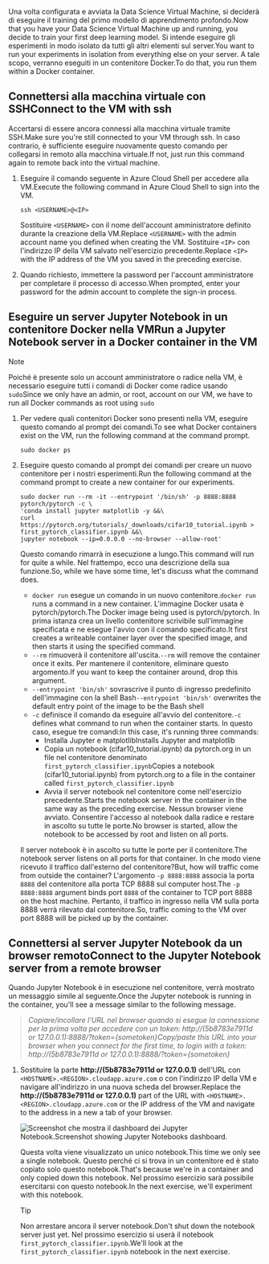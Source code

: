 <span data-ttu-id="0cbb6-101">Una volta configurata e avviata la Data Science Virtual Machine, si deciderà di eseguire il training del primo modello di apprendimento profondo.</span><span class="sxs-lookup"><span data-stu-id="0cbb6-101">Now that you have your Data Science Virtual Machine up and running, you decide to train your first deep learning model.</span></span> <span data-ttu-id="0cbb6-102">Si intende eseguire gli esperimenti in modo isolato da tutti gli altri elementi sul server.</span><span class="sxs-lookup"><span data-stu-id="0cbb6-102">You want to run your experiments in isolation from everything else on your server.</span></span> <span data-ttu-id="0cbb6-103">A tale scopo, verranno eseguiti in un contenitore Docker.</span><span class="sxs-lookup"><span data-stu-id="0cbb6-103">To do that, you run them within a Docker container.</span></span>

## <a name="connect-to-the-vm-with-ssh"></a><span data-ttu-id="0cbb6-104">Connettersi alla macchina virtuale con SSH</span><span class="sxs-lookup"><span data-stu-id="0cbb6-104">Connect to the VM with ssh</span></span>

<span data-ttu-id="0cbb6-105">Accertarsi di essere ancora connessi alla macchina virtuale tramite SSH.</span><span class="sxs-lookup"><span data-stu-id="0cbb6-105">Make sure you're still connected to your VM through ssh.</span></span> <span data-ttu-id="0cbb6-106">In caso contrario, è sufficiente eseguire nuovamente questo comando per collegarsi in remoto alla macchina virtuale.</span><span class="sxs-lookup"><span data-stu-id="0cbb6-106">If not, just run this command again to remote back into the virtual machine.</span></span>

1. <span data-ttu-id="0cbb6-107">Eseguire il comando seguente in Azure Cloud Shell per accedere alla VM.</span><span class="sxs-lookup"><span data-stu-id="0cbb6-107">Execute the following command in Azure Cloud Shell to sign into the VM.</span></span>

    ```azurecli 
    ssh <USERNAME>@<IP>
    ``` 
    
    <span data-ttu-id="0cbb6-108">Sostituire `<USERNAME>` con il nome dell'account amministratore definito durante la creazione della VM.</span><span class="sxs-lookup"><span data-stu-id="0cbb6-108">Replace  `<USERNAME>` with the admin account name you defined when creating the VM.</span></span> <span data-ttu-id="0cbb6-109">Sostituire `<IP>` con l'indirizzo IP della VM salvato nell'esercizio precedente.</span><span class="sxs-lookup"><span data-stu-id="0cbb6-109">Replace `<IP>` with the IP address of the VM you saved in the preceding exercise.</span></span>  

1. <span data-ttu-id="0cbb6-110">Quando richiesto, immettere la password per l'account amministratore per completare il processo di accesso.</span><span class="sxs-lookup"><span data-stu-id="0cbb6-110">When prompted, enter your password for the admin account to complete the sign-in process.</span></span>

## <a name="run-a-jupyter-notebook-server-in-a-docker-container-in-the-vm"></a><span data-ttu-id="0cbb6-111">Eseguire un server Jupyter Notebook in un contenitore Docker nella VM</span><span class="sxs-lookup"><span data-stu-id="0cbb6-111">Run a Jupyter Notebook server in a Docker container in the VM</span></span>

> [!NOTE]
> <span data-ttu-id="0cbb6-112">Poiché è presente solo un account amministratore o radice nella VM, è necessario eseguire tutti i comandi di Docker come radice usando `sudo`</span><span class="sxs-lookup"><span data-stu-id="0cbb6-112">Since we only have an admin, or root, account on our VM, we have to run all Docker commands as root using `sudo`</span></span>

1. <span data-ttu-id="0cbb6-113">Per vedere quali contenitori Docker sono presenti nella VM, eseguire questo comando al prompt dei comandi.</span><span class="sxs-lookup"><span data-stu-id="0cbb6-113">To see what Docker containers exist on the VM, run the following command at the command prompt.</span></span>

    ```azurecli 
    sudo docker ps
    ```

1. <span data-ttu-id="0cbb6-114">Eseguire questo comando al prompt dei comandi per creare un nuovo contenitore per i nostri esperimenti.</span><span class="sxs-lookup"><span data-stu-id="0cbb6-114">Run the following command at the command prompt to create a new container for our experiments.</span></span>

    ```azurecli 
    sudo docker run --rm -it --entrypoint '/bin/sh' -p 8888:8888 pytorch/pytorch -c \
    'conda install jupyter matplotlib -y &&\
    curl https://pytorch.org/tutorials/_downloads/cifar10_tutorial.ipynb > first_pytorch_classifier.ipynb &&\
    jupyter notebook --ip=0.0.0.0 --no-browser --allow-root'
    ``` 

    <span data-ttu-id="0cbb6-115">Questo comando rimarrà in esecuzione a lungo.</span><span class="sxs-lookup"><span data-stu-id="0cbb6-115">This command will run for quite a while.</span></span> <span data-ttu-id="0cbb6-116">Nel frattempo, ecco una descrizione della sua funzione.</span><span class="sxs-lookup"><span data-stu-id="0cbb6-116">So, while we have some time, let's discuss what the command does.</span></span> 
    - <span data-ttu-id="0cbb6-117">`docker run` esegue un comando in un nuovo contenitore.</span><span class="sxs-lookup"><span data-stu-id="0cbb6-117">`docker run` runs a command in a new container.</span></span> <span data-ttu-id="0cbb6-118">L'immagine Docker usata è pytorch/pytorch.</span><span class="sxs-lookup"><span data-stu-id="0cbb6-118">The Docker image being used is pytorch/pytorch.</span></span> <span data-ttu-id="0cbb6-119">In prima istanza crea un livello contenitore scrivibile sull'immagine specificata e ne esegue l'avvio con il comando specificato.</span><span class="sxs-lookup"><span data-stu-id="0cbb6-119">It first creates a writeable container layer over the specified image, and then starts it using the specified command.</span></span>
    - <span data-ttu-id="0cbb6-120">`--rm` rimuoverà il contenitore all'uscita.</span><span class="sxs-lookup"><span data-stu-id="0cbb6-120">`--rm` will remove the container once it exits.</span></span> <span data-ttu-id="0cbb6-121">Per mantenere il contenitore, eliminare questo argomento.</span><span class="sxs-lookup"><span data-stu-id="0cbb6-121">If you want to keep the container around, drop this argument.</span></span> 
    - <span data-ttu-id="0cbb6-122">`--entrypoint 'bin/sh'` sovrascrive il punto di ingresso predefinito dell'immagine con la shell Bash</span><span class="sxs-lookup"><span data-stu-id="0cbb6-122">`--entrypoint 'bin/sh'` overwrites the default entry point of the image to be the Bash shell</span></span>
    - <span data-ttu-id="0cbb6-123">`-c` definisce il comando da eseguire all'avvio del contenitore.</span><span class="sxs-lookup"><span data-stu-id="0cbb6-123">`-c` defines what command to run when the container starts.</span></span> <span data-ttu-id="0cbb6-124">In questo caso, esegue tre comandi:</span><span class="sxs-lookup"><span data-stu-id="0cbb6-124">In this case, it's running three commands:</span></span>
        - <span data-ttu-id="0cbb6-125">Installa Jupyter e matplotlib</span><span class="sxs-lookup"><span data-stu-id="0cbb6-125">Installs Jupyter and matplotlib</span></span>
        - <span data-ttu-id="0cbb6-126">Copia un notebook (cifar10_tutorial.ipynb) da pytorch.org in un file nel contenitore denominato `first_pytorch_classifier.ipynb`</span><span class="sxs-lookup"><span data-stu-id="0cbb6-126">Copies a notebook (cifar10_tutorial.ipynb) from pytorch.org to a file in the container called `first_pytorch_classifier.ipynb`</span></span>
        - <span data-ttu-id="0cbb6-127">Avvia il server notebook nel contenitore come nell'esercizio precedente.</span><span class="sxs-lookup"><span data-stu-id="0cbb6-127">Starts the notebook server in the container in the same way as the preceding exercise.</span></span>  <span data-ttu-id="0cbb6-128">Nessun browser viene avviato. Consentire l'accesso al notebook dalla radice e restare in ascolto su tutte le porte.</span><span class="sxs-lookup"><span data-stu-id="0cbb6-128">No browser is started, allow the notebook to be accessed by root and listen on all ports.</span></span> 
    
    <span data-ttu-id="0cbb6-129">Il server notebook è in ascolto su tutte le porte per il contenitore.</span><span class="sxs-lookup"><span data-stu-id="0cbb6-129">The notebook server listens on all ports for that container.</span></span> <span data-ttu-id="0cbb6-130">In che modo viene ricevuto il traffico dall'esterno del contenitore?</span><span class="sxs-lookup"><span data-stu-id="0cbb6-130">But, how will traffic come from outside the container?</span></span> <span data-ttu-id="0cbb6-131">L'argomento `-p 8888:8888` associa la porta `8888` del contenitore alla porta TCP 8888 sul computer host.</span><span class="sxs-lookup"><span data-stu-id="0cbb6-131">The `-p 8888:8888` argument binds port `8888` of the container to TCP port 8888 on the host machine.</span></span> <span data-ttu-id="0cbb6-132">Pertanto, il traffico in ingresso nella VM sulla porta 8888 verrà rilevato dal contenitore.</span><span class="sxs-lookup"><span data-stu-id="0cbb6-132">So, traffic coming to the VM over port 8888 will be picked up by the container.</span></span> 

## <a name="connect-to-the-jupyter-notebook-server-from-a-remote-browser"></a><span data-ttu-id="0cbb6-133">Connettersi al server Jupyter Notebook da un browser remoto</span><span class="sxs-lookup"><span data-stu-id="0cbb6-133">Connect to the Jupyter Notebook server from a remote browser</span></span> 

<span data-ttu-id="0cbb6-134">Quando Jupyter Notebook è in esecuzione nel contenitore, verrà mostrato un messaggio simile al seguente.</span><span class="sxs-lookup"><span data-stu-id="0cbb6-134">Once the Jupyter notebook is running in the container, you'll  see a message similar to the following message.</span></span> 

> <span data-ttu-id="0cbb6-135">*Copiare/incollare l'URL nel browser quando si esegue la connessione per la prima volta per accedere con un token: http://(5b8783e7911d or 127.0.0.1):8888/?token={sometoken}*</span><span class="sxs-lookup"><span data-stu-id="0cbb6-135">*Copy/paste this URL into your browser when you connect for the first time, to login with a token: http://(5b8783e7911d or 127.0.0.1):8888/?token={sometoken}*</span></span>

1. <span data-ttu-id="0cbb6-136">Sostituire la parte **http://(5b8783e7911d or 127.0.0.1)** dell'URL con `<HOSTNAME>.<REGION>.cloudapp.azure.com` o con l'indirizzo IP della VM e navigare all'indirizzo in una nuova scheda del browser.</span><span class="sxs-lookup"><span data-stu-id="0cbb6-136">Replace the **http://(5b8783e7911d or 127.0.0.1)** part of the URL with `<HOSTNAME>.<REGION>.cloudapp.azure.com` or the IP address of the VM and navigate to the address  in a new a tab of your browser.</span></span>

    ![<span data-ttu-id="0cbb6-137">Screenshot che mostra il dashboard dei Jupyter Notebook.</span><span class="sxs-lookup"><span data-stu-id="0cbb6-137">Screenshot showing Jupyter Notebooks dashboard.</span></span> ](../media/notebook-in-docker.png)
    
    <span data-ttu-id="0cbb6-138">Questa volta viene visualizzato un unico notebook.</span><span class="sxs-lookup"><span data-stu-id="0cbb6-138">This time we only see a single notebook.</span></span> <span data-ttu-id="0cbb6-139">Questo perché ci si trova in un contenitore ed è stato copiato solo questo notebook.</span><span class="sxs-lookup"><span data-stu-id="0cbb6-139">That's because we're in a container and only copied down this notebook.</span></span> <span data-ttu-id="0cbb6-140">Nel prossimo esercizio sarà possibile esercitarsi con questo notebook.</span><span class="sxs-lookup"><span data-stu-id="0cbb6-140">In the next exercise, we'll experiment with this notebook.</span></span> 
    
    > [!TIP]
    > <span data-ttu-id="0cbb6-141">Non arrestare ancora il server notebook.</span><span class="sxs-lookup"><span data-stu-id="0cbb6-141">Don't shut down the notebook server just yet.</span></span> <span data-ttu-id="0cbb6-142">Nel prossimo esercizio si userà il notebook `first_pytorch_classifier.ipynb`.</span><span class="sxs-lookup"><span data-stu-id="0cbb6-142">We'll look at the `first_pytorch_classifier.ipynb` notebook in the next exercise.</span></span>